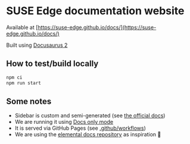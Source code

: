 # SUSE Edge documentation website

Available at [https://suse-edge.github.io/docs/](https://suse-edge.github.io/docs/)

Built using [Docusaurus 2](https://docusaurus.io/)

## How to test/build locally

```bash
npm ci
npm run start
```

## Some notes

* Sidebar is custom and semi-generated (see [the official docs](https://docusaurus.io/docs/sidebar/autogenerated))
* We are running it using [Docs only mode](https://docusaurus.io/docs/docs-introduction#docs-only-mode)
* It is served via GitHub Pages (see [.github/workflows](.github/workflows))
* We are using the [elemental docs repository](https://github.com/rancher/elemental-docs) as inspiration 🙂
